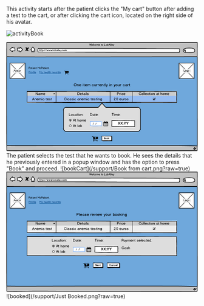 This activity starts after the patient clicks the "My cart" button after adding a test to the cart, or after clicking the cart icon, located on the right side of his avatar.

![activityBook](https://cloud.githubusercontent.com/assets/15689115/21577840/6a1c0ed2-cf72-11e6-8b73-09a0257c344f.jpg?raw=true)

![basket](/support/Basket.png?raw=true)
The patient selects the test that he wants to book. He sees the details that he previously entered in a popup window and has the option to press "Book" and proceed. 
![bookCart](/support/Book from cart.png?raw=true)
![confirm](/support/Confirm.png?raw=true)
![booked](/support/Just Booked.png?raw=true)

